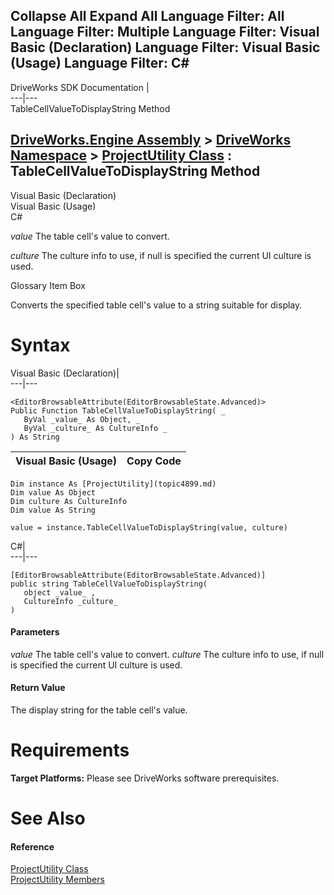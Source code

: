        

 Collapse All Expand All  Language Filter: All  Language Filter: Multiple  Language Filter: Visual Basic (Declaration) Language Filter: Visual Basic (Usage) Language Filter: C#  
---  
DriveWorks SDK Documentation  |   
---|---  
TableCellValueToDisplayString Method   
  
[DriveWorks.Engine Assembly](topic2156.md) > [DriveWorks Namespace](topic2159.md) > [ProjectUtility Class](topic4899.md) : TableCellValueToDisplayString Method  
---  
  
Visual Basic (Declaration)    
Visual Basic (Usage)    
C# 

_value_
    The table cell's value to convert.

_culture_
    The culture info to use, if null is specified the current UI culture is used.

Glossary Item Box

Converts the specified table cell's value to a string suitable for display. 

# Syntax

Visual Basic (Declaration)|   
---|---  
      
    
    <EditorBrowsableAttribute(EditorBrowsableState.Advanced)>
    Public Function TableCellValueToDisplayString( _
       ByVal _value_ As Object, _
       ByVal _culture_ As CultureInfo _
    ) As String  
  
Visual Basic (Usage)| Copy Code  
---|---  
      
    
    Dim instance As [ProjectUtility](topic4899.md)
    Dim value As Object
    Dim culture As CultureInfo
    Dim value As String
     
    value = instance.TableCellValueToDisplayString(value, culture)  
  
C#|   
---|---  
      
    
    [EditorBrowsableAttribute(EditorBrowsableState.Advanced)]
    public string TableCellValueToDisplayString( 
       object _value_ ,
       CultureInfo _culture_
    )  
  
#### Parameters

 _value_
    The table cell's value to convert.
_culture_
    The culture info to use, if null is specified the current UI culture is used.

#### Return Value

The display string for the table cell's value.

# Requirements

**Target Platforms:** Please see DriveWorks software prerequisites.

# See Also

#### Reference

[ProjectUtility Class](topic4899.md)   
[ProjectUtility Members](topic4900.md)



